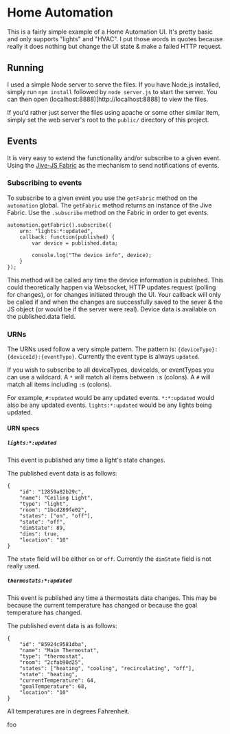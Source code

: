 # Home Automation
This is a fairly simple example of a Home Automation UI. It's pretty basic and only supports "lights" and "HVAC". I put those words in quotes because really it does nothing but change the UI state & make a failed HTTP request.

## Running
I used a simple Node server to serve the files. If you have Node.js installed, simply run `npm install` followed by `node server.js` to start the server. You can then open (localhost:8888)[http://localhost:8888] to view the files.

If you'd rather just server the files using apache or some other similar item, simply set the web server's root to the `public/` directory of this project.

## Events
It is very easy to extend the functionality and/or subscribe to a given event. Using the [Jive-JS Fabric](https://github.com/jive/JiveJS-Commons/blob/master/docs/fabric.md) as the mechanism to send notifications of events.

### Subscribing to events
To subscribe to a given event you use the `getFabric` method on the `automation` global. The `getFabric` method returns an instance of the Jive Fabric. Use the `.subscribe` method on the Fabric in order to get events.

```
automation.getFabric().subscribe({
	urn: "lights:*:updated",
	callback: function(published) {
		var device = published.data;

		console.log("The device info", device);
	}
});
```

This method will be called any time the device information is published. This could theoretically happen via Websocket, HTTP updates request (polling for changes), or for changes initiated through the UI. Your callback will only be called if and when the changes are successfully saved to the sever & the JS object (or would be if the server were real). Device data is available on the published.data field.

### URNs
The URNs used follow a very simple pattern. The pattern is: `{deviceType}:{deviceId}:{eventType}`. Currently the event type is always `updated`.

If you wish to subscribe to all deviceTypes, deviceIds, or eventTypes you can use a wildcard. A `*` will match all items between `:`s (colons). A `#` will match all items including `:`s (colons).

For example, `#:updated` would be any updated events. `*:*:updated` would also be any updated events. `lights:*:updated` would be any lights being updated.

#### URN specs

##### `lights:*:updated`
This event is published any time a light's state changes.

The published event data is as follows:

```
{
	"id": "12859a82b29c",
	"name": "Ceiling Light",
	"type": "light",
	"room": "1bcd289fe02",
	"states": ["on", "off"],
	"state": "off",
	"dimState": 89,
	"dims": true,
	"location": "10"
}
```

The `state` field will be either `on` or `off`. Currently the `dimState` field is not really used.


##### `thermostats:*:updated`
This event is published any time a thermostats data changes. This may be because the current temperature has changed or because the goal temperature has changed.

The published event data is as follows:
```
{
	"id": "85924c9581dba",
	"name": "Main Thermostat",
	"type": "thermostat",
	"room": "2cfab90d25",
	"states": ["heating", "cooling", "recirculating", "off"],
	"state": "heating",
	"currentTemperature": 64,
	"goalTemperature": 68,
	"location": "10"
}
```

All temperatures are in degrees Fahrenheit.

foo
